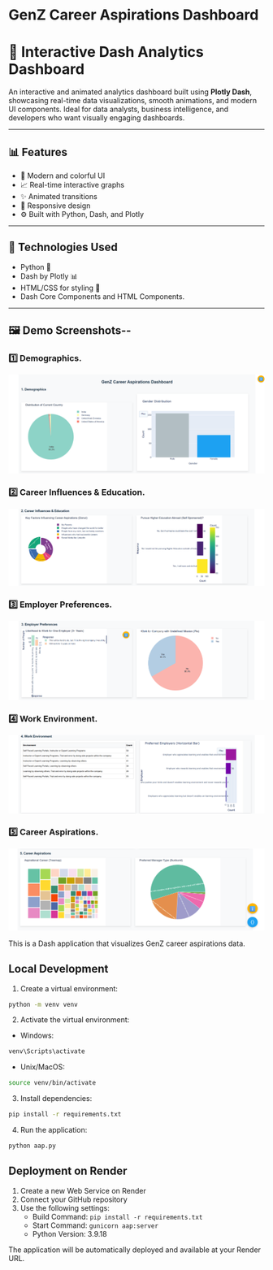 # GenZ Career Aspirations Dashboard
# 🚀 Interactive Dash Analytics Dashboard

An interactive and animated analytics dashboard built using **Plotly Dash**, showcasing real-time data visualizations, smooth animations, and modern UI components. Ideal for data analysts, business intelligence, and developers who want visually engaging dashboards.

---

## 📊 Features

- 🎨 Modern and colorful UI
- 📈 Real-time interactive graphs
- ✨ Animated transitions
- 📱 Responsive design
- ⚙️ Built with Python, Dash, and Plotly

---

## 🔧 Technologies Used

- Python 🐍
- Dash by Plotly 📊
- HTML/CSS for styling 🎨
- Dash Core Components and HTML Components.

---

## 🖼️ Demo Screenshots--

### 1️⃣ Demographics.
![Dashboard Overview](images/dashboard.png)

### 2️⃣ Career Influences & Education.
![Graph Interactions](images/Dashboard_two.png)

### 3️⃣ Employer Preferences.
![Animated Transitions](images/dashboard_three.png)

### 4️⃣ Work Environment.
![Responsive Layout](images/dashboard_four.png)

### 5️⃣ Career Aspirations.
![Theme and Color](images/dashboard_five.png)


This is a Dash application that visualizes GenZ career aspirations data.

## Local Development

1. Create a virtual environment:
```bash
python -m venv venv
```

2. Activate the virtual environment:
- Windows:
```bash
venv\Scripts\activate
```
- Unix/MacOS:
```bash
source venv/bin/activate
```

3. Install dependencies:
```bash
pip install -r requirements.txt
```

4. Run the application:
```bash
python aap.py
```

## Deployment on Render

1. Create a new Web Service on Render
2. Connect your GitHub repository
3. Use the following settings:
   - Build Command: `pip install -r requirements.txt`
   - Start Command: `gunicorn aap:server`
   - Python Version: 3.9.18

The application will be automatically deployed and available at your Render URL. 
